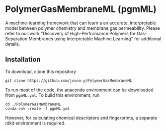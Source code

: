 # PolymerGasMembraneML (pgmML)
A machine-learning framework that can learn a an accurate, interpretable model between polymer chemistry and membrane gas permeability. Please refer to our work "Discovery of High-Performance Polymers for Gas-Separation Membranes using Interpretable Machine Learning" for additional details.

## Installation
To download, clone this repository
```
git clone https://github.com/jsunn-y/PolymerGasMembraneML
```
To run most of the code, the anaconda environment can be downloaded from `pgmML.yml`. To build this environment, run
```
cd ./PolymerGasMembraneML
conda env create -f pgmML.yml
```
However, for calculating chemical descriptors and fingerprints, a separate rdkit environment is required.
